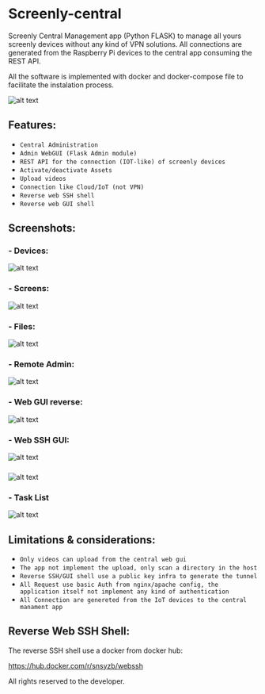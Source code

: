 # Screenly-central
Screenly Central Management app (Python FLASK) to manage all yours screenly devices without any kind of VPN solutions. All connections are generated from the Raspberry Pi devices to the central app consuming the REST API.

All the software is implemented with docker and docker-compose file to facilitate the instalation process. 

![alt text](https://blacklist.noname-it.com.ar/central.png)

## Features:

- `Central Administration`
- `Admin WebGUI (Flask Admin module)`
- `REST API for the connection (IOT-like) of screenly devices`
- `Activate/deactivate Assets`
- `Upload videos`
- `Connection like Cloud/IoT (not VPN)`
- `Reverse web SSH shell`
- `Reverse web GUI shell`

## Screenshots:

### - Devices:

![alt text](https://blacklist.noname-it.com.ar/devices.jpeg)

### - Screens:

![alt text](https://blacklist.noname-it.com.ar/Screenly_selected.jpeg)

### - Files:

![alt text](https://blacklist.noname-it.com.ar/files.jpeg)

### - Remote Admin:

![alt text](https://blacklist.noname-it.com.ar/remote_admin.jpeg)

### - Web GUI reverse:

![alt text](https://blacklist.noname-it.com.ar/reverse_webgui.png)

### - Web SSH GUI:

![alt text](https://blacklist.noname-it.com.ar/webssh.jpg)
###
![alt text](https://blacklist.noname-it.com.ar/reverse_webshell.jpg)

### - Task List

![alt text](https://blacklist.noname-it.com.ar/tasks.jpeg)

##
## Limitations & considerations:

- `Only videos can upload from the central web gui`
- `The app not implement the upload, only scan a directory in the host`
- `Reverse SSH/GUI shell use a public key infra to generate the tunnel`
- `All Request use basic Auth from nginx/apache config, the application itself not implement any kind of authentication`
- `All Connection are genereted from the IoT devices to the central manament app`

##
## Reverse Web SSH Shell:

The reverse SSH shell use a docker from docker hub:

https://hub.docker.com/r/snsyzb/webssh

All rights reserved to the developer.


